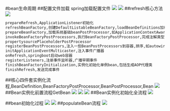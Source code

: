 #bean生命周期
##配置文件加载
spring加载配置文件
![](.z_spring_01_ioc_00_bean全流程_bean生命周期_images/spring加载配置文件.jpg)
![](.z_spring_01_ioc_00_bean全流程_bean生命周期_images/配置文件加载流程图.jpg)
##refresh核心方法
![](.z_spring_01_ioc_00_bean全流程_bean生命周期_images/877daaf6.png)
```asp
prepareRefresh,ApplicationListener初始化
refreshBeanFactory,创建DefaultListableBeanFactory,loadBeanDefinitions加载xml
prepareBeanFactory,加载系统基础beanPostProcessor,如ApplicationContextAwareProcessor,系统bean,如environment
invokeBeanFactoryPostProcessors,执行BeanFactoryPostProcessor,完成注解类型的beanDefinition的解析和修改,如ConfigurationClassPostProcessor
propertysourcePlaceholderPostProcessor
registerBeanPostProcessors,注入一些BeanPostProcessors到容器,排序,如autowiredBeanPostprocessor,commonbeanpostprocessor
initApplicationEventMulticaster,注入事件广播器
onRefresh,springboot启动web容器
registerListeners,注册事件监听器,广播早期事件
finishBeanFactoryInitialization,实例化初始化单例bean,包括生成AOP代理类
finishRefresh,发送完成事件
```
##核心四件套实例化流程,BeanDefinition,BeanFactoryPostProcessor,BeanPostProcessor,Bean
![](.z_spring_01_ioc_00_bean全流程_bean生命周期_images/47be45bb.png)
##Bean实例化前置流程GetBean
![](.z_spring_01_ioc_00_bean全流程_bean生命周期_images/c2ec75e2.png)
![](.z_spring_01_ioc_00_bean全流程_bean生命周期_images/c4398705.png)
![](.z_spring_01_ioc_00_bean全流程_bean生命周期_images/945ae51e.png)
##Bean实例化初始化全流程
![](.z_spring_01_ioc_00_bean全流程_bean生命周期_images/07999aa4.png)

##bean初始化过程
![](.z_spring_01_ioc_00_bean全流程__images/34e8bc7c.png)
![](.z_spring_01_ioc_00_bean全流程_bean生命周期_images/202a42f0.png)
##populateBean流程
![](.z_spring_01_ioc_00_bean全流程__images/populateBean的执行流程.jpg)
